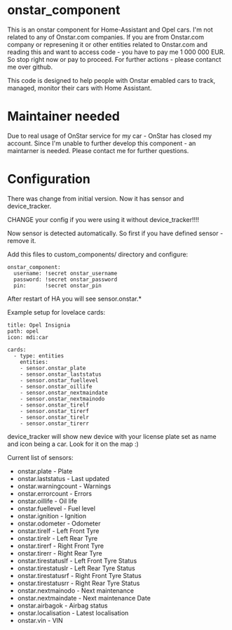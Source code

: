 # onstar_component
This is an onstar component for Home-Assistant and Opel cars. I'm not related to any of Onstar.com companies. 
If you are from Onstar.com company or represening it or other entities related to Onstar.com and reading this and want to access code - you have to pay me 1 000 000 EUR. So stop right now or pay to proceed. For further actions - please contanct me over github.

This code is designed to help people with Onstar emabled cars to track, managed, monitor their cars with Home Assistant.

# Maintainer needed
Due to real usage of OnStar service for my car - OnStar has closed my account. Since I'm unable to further develop this component - an maintarner is needed. Please contact me for further questions.

# Configuration

There was change from initial version. Now it has sensor and device_tracker.

CHANGE your config if you were using it without device_tracker!!!!

Now sensor is detected automatically. So first if you have defined sensor - remove it.

Add this files to custom_components/ directory and configure:

```
onstar_component:
  username: !secret onstar_username
  password: !secret onstar_password
  pin:      !secret onstar_pin
```

After restart of HA you will see sensor.onstar.\* 


Example setup for lovelace cards:

```
title: Opel Insignia
path: opel
icon: mdi:car 

cards:
  - type: entities
    entities:
    - sensor.onstar_plate
    - sensor.onstar_laststatus
    - sensor.onstar_fuellevel
    - sensor.onstar_oillife
    - sensor.onstar_nextmaindate
    - sensor.onstar_nextmainodo
    - sensor.onstar_tirelf
    - sensor.onstar_tirerf
    - sensor.onstar_tirelr
    - sensor.onstar_tirerr
```

device_tracker will show new device with your license plate set as name and icon being a car. Look for it on the map :)

Current list of sensors:
- onstar.plate - Plate
- onstar.laststatus - Last updated
- onstar.warningcount - Warnings
- onstar.errorcount - Errors
- onstar.oillife - Oil life
- onstar.fuellevel - Fuel level
- onstar.ignition - Ignition
- onstar.odometer - Odometer
- onstar.tirelf - Left Front Tyre
- onstar.tirelr - Left Rear Tyre
- onstar.tirerf - Right Front Tyre
- onstar.tirerr - Right Rear Tyre
- onstar.tirestatuslf - Left Front Tyre Status
- onstar.tirestatuslr - Left Rear Tyre Status
- onstar.tirestatusrf - Right Front Tyre Status
- onstar.tirestatusrr - Right Rear Tyre Status
- onstar.nextmainodo - Next maintenance
- onstar.nextmaindate - Next maintenance Date
- onstar.airbagok - Airbag status
- onstar.localisation - Latest localisation
- onstar.vin - VIN
